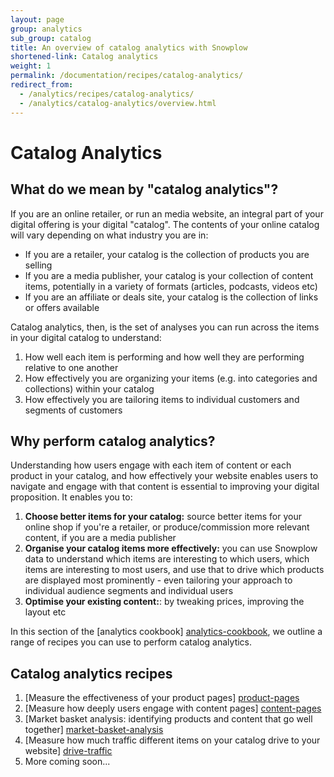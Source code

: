 ```yaml
---
layout: page
group: analytics
sub_group: catalog
title: An overview of catalog analytics with Snowplow
shortened-link: Catalog analytics
weight: 1
permalink: /documentation/recipes/catalog-analytics/
redirect_from:
  - /analytics/recipes/catalog-analytics/
  - /analytics/catalog-analytics/overview.html
---
```


# Catalog Analytics

## What do we mean by "catalog analytics"?

If you are an online retailer, or run an media website, an integral part of your digital offering is your digital "catalog". The contents of your online catalog will vary depending on what industry you are in:

* If you are a retailer, your catalog is the collection of products you are selling
* If you are a media publisher, your catalog is your collection of content items, potentially in a variety of formats (articles, podcasts, videos etc)
* If you are an affiliate or deals site, your catalog is the collection of links or offers available

Catalog analytics, then, is the set of analyses you can run across the items in your digital catalog to understand:

1. How well each item is performing and how well they are performing relative to one another
2. How effectively you are organizing your items (e.g. into categories and collections) within your catalog
3. How effectively you are tailoring items to individual customers and segments of customers

## Why perform catalog analytics?

Understanding how users engage with each item of content or each product in your catalog, and how effectively your website enables users to navigate and engage with that content is essential to improving your digital proposition. It enables you to:

1. **Choose better items for your catalog:** source better items for your online shop if you're a retailer, or produce/commission more relevant content, if you are a media publisher
2. **Organise your catalog items more effectively:** you can use Snowplow data to understand which items are interesting to which users, which items are interesting to most users, and use that to drive which products are displayed most prominently - even tailoring your approach to individual audience segments and individual users
3. **Optimise your existing content:**: by tweaking prices, improving the layout etc

In this section of the [analytics cookbook] [analytics-cookbook], we outline a range of recipes you can use to perform catalog analytics.

## Catalog analytics recipes

1. [Measure the effectiveness of your product pages] [product-pages]
2. [Measure how deeply users engage with content pages] [content-pages]
3. [Market basket analysis: identifying products and content that go well together] [market-basket-analysis]
4. [Measure how much traffic different items on  your catalog drive to your website] [drive-traffic]
5. More coming soon...

[analytics-cookbook]: /analytics/index.html
[product-pages]: /analytics/catalog-analytics/measuring-and-comparing-product-page-performance.html
[content-pages]: /analytics/catalog-analytics/measuring-and-comparing-content-page-performance.html
[market-basket-analysis]: /analytics/catalog-analytics/market-basket-analysis-identifying-products-that-sell-well-together.html
[drive-traffic]: /analytics/catalog-analytics/measuring-how-much-traffic-different-items-in-your-catalog-drive-to-your-website.html
